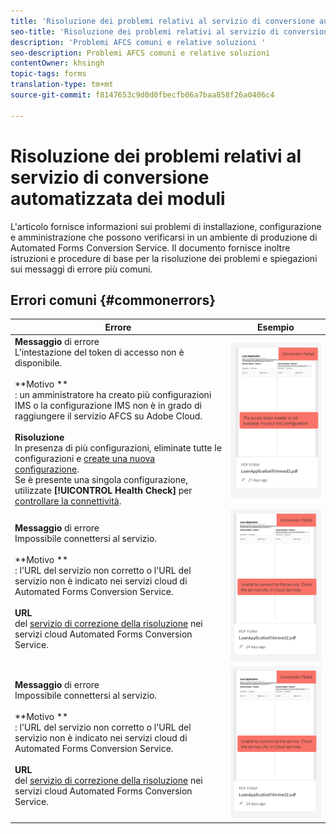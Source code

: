```yaml
---
title: 'Risoluzione dei problemi relativi al servizio di conversione automatizzata dei moduli '
seo-title: 'Risoluzione dei problemi relativi al servizio di conversione automatizzata dei moduli (AFCS) '
description: 'Problemi AFCS comuni e relative soluzioni '
seo-description: Problemi AFCS comuni e relative soluzioni
contentOwner: khsingh
topic-tags: forms
translation-type: tm+mt
source-git-commit: f8147653c9d0d0fbecfb06a7baa858f26a0406c4

---
```



# Risoluzione dei problemi relativi al servizio di conversione automatizzata dei moduli


L&#39;articolo fornisce informazioni sui problemi di installazione, configurazione e amministrazione che possono verificarsi in un ambiente di produzione di Automated Forms Conversion Service. Il documento fornisce inoltre istruzioni e procedure di base per la risoluzione dei problemi e spiegazioni sui messaggi di errore più comuni.

## Errori comuni {#commonerrors}

| Errore | Esempio |
|--- |--- |
| **Messaggio** di errore <br> L&#39;intestazione del token di accesso non è disponibile. <br><br>**Motivo **<br>: un amministratore ha creato più configurazioni IMS o la configurazione IMS non è in grado di raggiungere il servizio AFCS su Adobe Cloud.<br><br>**Risoluzione**<br> In presenza di più configurazioni, eliminate tutte le configurazioni e [create una nuova configurazione](configure-service.md#obtainpubliccertificates). <br> Se è presente una singola configurazione, utilizzate **[!UICONTROL Health Check]** per [controllare la connettività](configure-service.md#createintegrationoption). | ![L&#39;intestazione del token di accesso non è disponibile](assets/invalid-ims-configuration.png) |
| **Messaggio** di errore <br> Impossibile connettersi al servizio.  <br><br>**Motivo **<br>: l&#39;URL del servizio non corretto o l&#39;URL del servizio non è indicato nei servizi cloud di Automated Forms Conversion Service.<br><br>**URL** <br> del [servizio di correzione della risoluzione](configure-service.md#configure-the-cloud-service) nei servizi cloud Automated Forms Conversion Service. | ![Impossibile connettersi al servizio.](assets/wrong-endpoint-configured.png) |
| **Messaggio** di errore <br> Impossibile connettersi al servizio.  <br><br>**Motivo **<br>: l&#39;URL del servizio non corretto o l&#39;URL del servizio non è indicato nei servizi cloud di Automated Forms Conversion Service.<br><br>**URL** <br> del [servizio di correzione della risoluzione](configure-service.md#configure-the-cloud-service) nei servizi cloud Automated Forms Conversion Service. | ![Impossibile connettersi al servizio.](assets/wrong-endpoint-configured.png) |
